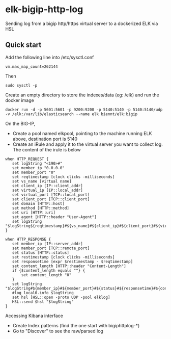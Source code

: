 # elk-bigip-http-log
Sending log from a bigip http/https virtual server to a dockerized ELK via HSL

## Quick start
Add the following line into /etc/sysctl.conf
```
vm.max_map_count=262144
```
Then
```
sudo sysctl -p
```
Create an empty directory to store the indexes/data (eg: /elk) and run the docker image
```
docker run -d -p 5601:5601 -p 9200:9200 -p 5140:5140 -p 5140:5140/udp -v /elk:/var/lib/elasticsearch --name elk biennt/elk:bigip
```

On the BIG-IP, 
- Create a pool named elkpool, pointing to the machine running ELK above, destination port is 5140
- Create an iRule and apply it to the virtual server you want to collect log. The content of the irule is below
```
when HTTP_REQUEST {
   set logString "<190>#"
   set member_ip "0.0.0.0"
   set member_port "0"
   set reqtimestamp [clock clicks -milliseconds]
   set vs_name [virtual name]
   set client_ip [IP::client_addr]
   set virtual_ip [IP::local_addr]
   set virtual_port [TCP::local_port]
   set client_port [TCP::client_port]
   set domain [HTTP::host]
   set method [HTTP::method]
   set uri [HTTP::uri]
   set agent [HTTP::header "User-Agent"]
   set logString "$logString${reqtimestamp}#${vs_name}#${client_ip}#${client_port}#${virtual_ip}#${virtual_port}#${domain}#${method}#${uri}#${agent}"
}

when HTTP_RESPONSE {
   set member_ip [IP::server_addr]
   set member_port [TCP::remote_port]
   set status [HTTP::status]
   set restimestamp [clock clicks -milliseconds]
   set responsetime [expr $restimestamp - $reqtimestamp]
   set content_length [HTTP::header "Content-Length"]
   if {$content_length equals ""} {
       set content_length "0"
   }
   set logString "$logString#${member_ip}#${member_port}#${status}#${responsetime}#${content_length}#"
   #log local0.info $logString
   set hsl [HSL::open -proto UDP -pool elklog]
   HSL::send $hsl "$logString"
}
```
Accessing Kibana interface
- Create Index patterns (find the one start with bigiphttplog-*)
- Go to "Discover" to see the raw/parsed log
